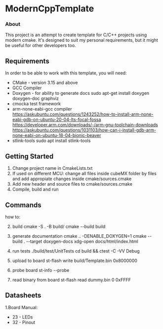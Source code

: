 # ModernCppTemplate 

### About 
This project is an attempt to create template for C/C++ projects using modern cmake. It's designed to suit my personal requirements, but it might be useful for other developers too. 

## Requirements 
In order to be able to work with this template, you will need: 
* CMake - version 3.15 and above 
* GCC Compiler 
* Doxygen - for ability to generate docs
    sudo apt-get install doxygen doxygen-doc graphviz 
* cmocka test framework
* arm-none-eabi-gcc compiler
    https://askubuntu.com/questions/1243252/how-to-install-arm-none-eabi-gdb-on-ubuntu-20-04-lts-focal-fossa
    https://developer.arm.com/downloads/-/arm-gnu-toolchain-downloads
    https://askubuntu.com/questions/1031103/how-can-i-install-gdb-arm-none-eabi-on-ubuntu-18-04-bionic-beaver
* stlink-tools
    sudo apt install stlink-tools

## Getting Started 
1. Change project name in CmakeLists.txt
2. If used on different MCU: change all files inside cubeMX folder by files and add appropiate changes inside cmake/sources.cmake
3. Add new header and source files to cmake/sources.cmake
4. Compile, build and run

## Commands 
how to: 

2. build 
cmake -S . -B build/ 
cmake --build build 

4. generate documentation
cmake .. -DENABLE_DOXYGEN=1
cmake --build . --target doxygen-docs
xdg-open docs/html/index.html 

5. run tests
./build/test/UnitTests
cd build && ctest -C -VV Debug

6. upload to board
st-flash write build/Template.bin 0x8000000

7. probe board
    st-info --probe

8. read binary from board
    st-flash read dummy.bin 0 0xFFFF


## Datasheets
1.Board Manual:
- 23 - LEDs
- 32 - Pinout